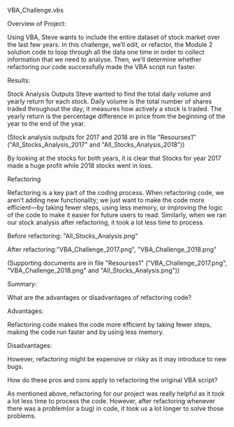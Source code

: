 VBA_Challenge.vbs


Overview of Project:

Using VBA, Steve wants to include the entire dataset of stock market over the last few years. In this challenge, we’ll edit, or refactor, the Module 2 solution code to loop through all the data one time in order to collect information that we need to analyse. Then, we’ll determine whether refactoring our code successfully made the VBA script run faster.

Results:

Stock Analysis Outputs Steve wanted to find the total daily volume and yearly return for each stock. Daily volume is the total number of shares traded throughout the day; it measures how actively a stock is traded. The yearly return is the percentage difference in price from the beginning of the year to the end of the year.

(Stock analysis outputs for 2017 and 2018 are in file "Resourses1" ("All_Stocks_Analysis_2017" and "All_Stocks_Analysis_2018"))

By looking at the stocks for both years, it is clear that Stocks for year 2017 made a huge profit while 2018 stocks went in loss.

Refactoring

Refactoring is a key part of the coding process. When refactoring code, we aren’t adding new functionality; we just want to make the code more efficient—by taking fewer steps, using less memory, or improving the logic of the code to make it easier for future users to read. Similarly, when we ran our stock analysis after refactoring, it took a lot less time to process.

Before refactoring: "All_Stocks_Analysis.png"

After refactoring:"VBA_Challenge_2017.png", "VBA_Challenge_2018.png"

(Supporting documents are in file "Resourses1" ("VBA_Challenge_2017.png", "VBA_Challenge_2018.png" and "All_Stocks_Analysis.png"))

Summary:

What are the advantages or disadvantages of refactoring code?

Advantages:

Refactoring code makes the code more efficient by taking fewer steps, making the code run faster and by using less memory.

Disadvantages:

However, refactoring might be expensive or risky as it may introduce to new bugs.

How do these pros and cons apply to refactoring the original VBA script?

As mentioned above, refactoring for our project was really helpful as it took a lot less time to process the code. However, after refactoring whenever there was a problem(or a bug) in code, it took us a lot longer to solve those problems.
